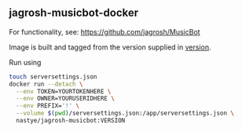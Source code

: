 jagrosh-musicbot-docker
---

For functionality, see: https://github.com/jagrosh/MusicBot

Image is built and tagged from the version supplied in [version](version).

Run using
```bash
touch serversettings.json
docker run --detach \
  --env TOKEN=YOURTOKENHERE \
  --env OWNER=YOURUSERIDHERE \
  --env PREFIX='!' \
  --volume $(pwd)/serversettings.json:/app/serversettings.json \
  nastye/jagrosh-musicbot:VERSION
```
